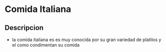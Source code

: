 # Comida Italiana 

## Descripcion 
- la comida italiana es es muy conocida por su gran variedad de platilos y el como condimentan su comida